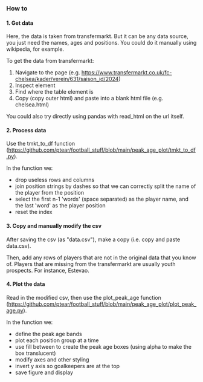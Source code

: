 ### How to

#### 1. Get data
Here, the data is taken from transfermarkt. But it can be any data source, you just need the names, ages and positions. You could do it manually using wikipedia, for example.

To get the data from transfermarkt: 
1. Navigate to the page (e.g. https://www.transfermarkt.co.uk/fc-chelsea/kader/verein/631/saison_id/2024)
2. Inspect element
3. Find where the table element is
4. Copy (copy outer html) and paste into a blank html file (e.g. chelsea.html)

You could also try directly using pandas with read_html on the url itself.

#### 2. Process data
Use the tmkt_to_df function (https://github.com/ptear/football_stuff/blob/main/peak_age_plot/tmkt_to_df.py).

In the function we:
- drop useless rows and columns
- join position strings by dashes so that we can correctly split the name of the player from the position
- select the first n-1 'words' (space separated) as the player name, and the last 'word' as the player position
- reset the index

#### 3. Copy and manually modify the csv
After saving the csv (as "data.csv"), make a copy (i.e. copy and paste data.csv).

Then, add any rows of players that are not in the original data that you know of. Players that are missing from the transfermarkt are usually youth prospects. For instance, Estevao.

#### 4. Plot the data
Read in the modified csv, then use the plot_peak_age function (https://github.com/ptear/football_stuff/blob/main/peak_age_plot/plot_peak_age.py).

In the function we:
- define the peak age bands
- plot each position group at a time
- use fill between to create the peak age boxes (using alpha to make the box translucent)
- modify axes and other styling
- invert y axis so goalkeepers are at the top
- save figure and display